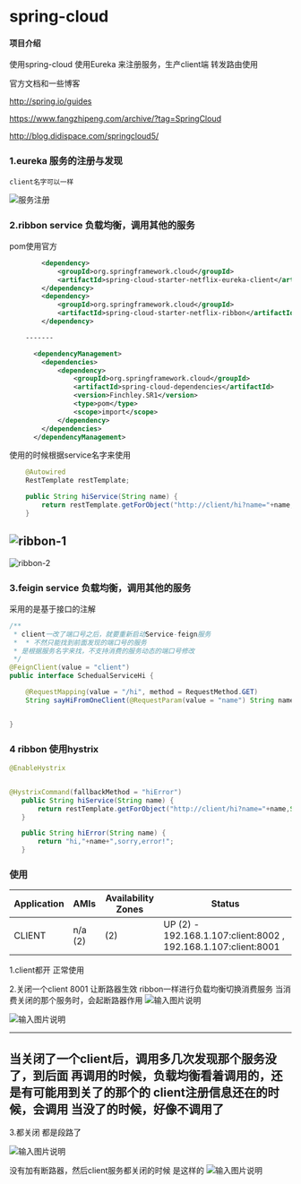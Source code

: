 # spring-cloud

#### 项目介绍
使用spring-cloud 
使用Eureka 来注册服务，生产client端
转发路由使用

官方文档和一些博客

http://spring.io/guides

https://www.fangzhipeng.com/archive/?tag=SpringCloud

http://blog.didispace.com/springcloud5/

### 1.eureka 服务的注册与发现
    client名字可以一样
![服务注册](https://images.gitee.com/uploads/images/2018/1108/175558_fb9661f5_792824.png "eureka服务注册.png")
### 2.ribbon service 负载均衡，调用其他的服务

pom使用官方

```xml
        <dependency>
            <groupId>org.springframework.cloud</groupId>
            <artifactId>spring-cloud-starter-netflix-eureka-client</artifactId>
        </dependency>
        <dependency>
            <groupId>org.springframework.cloud</groupId>
            <artifactId>spring-cloud-starter-netflix-ribbon</artifactId>
        </dependency>

    -------

      <dependencyManagement>
        <dependencies>
            <dependency>
                <groupId>org.springframework.cloud</groupId>
                <artifactId>spring-cloud-dependencies</artifactId>
                <version>Finchley.SR1</version>
                <type>pom</type>
                <scope>import</scope>
            </dependency>
        </dependencies>
      </dependencyManagement>

```

使用的时候根据service名字来使用
```java
    @Autowired
    RestTemplate restTemplate;

    public String hiService(String name) {
        return restTemplate.getForObject("http://client/hi?name="+name,String.class);
    }
```
![ribbon-1](https://images.gitee.com/uploads/images/2018/1108/175654_7f72f113_792824.png "ribbon-1.png")
-----
![ribbon-2](https://images.gitee.com/uploads/images/2018/1108/175706_c8b66335_792824.png "ribbon-2.png")

### 3.feigin service 负载均衡，调用其他的服务

采用的是基于接口的注解

```java
/**
 * client一改了端口号之后，就要重新启动Service-feign服务
 *  * 不然只能找到前面发现的端口号的服务
 * 是根据服务名字来找，不支持消费的服务动态的端口号修改
 */
@FeignClient(value = "client")
public interface SchedualServiceHi {

    @RequestMapping(value = "/hi", method = RequestMethod.GET)
    String sayHiFromOneClient(@RequestParam(value = "name") String name);


}
```

### 4 ribbon 使用hystrix 

```java
@EnableHystrix


@HystrixCommand(fallbackMethod = "hiError")
   public String hiService(String name) {
       return restTemplate.getForObject("http://client/hi?name="+name,String.class);
   }

   public String hiError(String name) {
       return "hi,"+name+",sorry,error!";
   }
```
### 使用

| Application | AMIs | Availability Zones | Status |
|-------|---------------|-----|-----|
| CLIENT      | n/a (2) |   (2)      | UP (2) - 192.168.1.107:client:8002 , 192.168.1.107:client:8001 |

1.client都开  正常使用

2.关闭一个client 8001 让断路器生效
ribbon一样进行负载均衡切换消费服务 
当消费关闭的那个服务时，会起断路器作用
![输入图片说明](https://images.gitee.com/uploads/images/2018/1109/162252_7f379cae_792824.png "Hystrix-1.png")

![输入图片说明](https://images.gitee.com/uploads/images/2018/1109/162305_4671d256_792824.png "Hystrix-2.png")


-----
当关闭了一个client后，调用多几次发现那个服务没了，到后面 再调用的时候，负载均衡看着调用的，还是有可能用到关了的那个的
client注册信息还在的时候，会调用  当没了的时候，好像不调用了
-----


3.都关闭
都是段路了

![输入图片说明](https://images.gitee.com/uploads/images/2018/1109/162404_8f36982d_792824.png "Hystrix-2.png")

没有加有断路器，然后client服务都关闭的时候
是这样的
![输入图片说明](https://images.gitee.com/uploads/images/2018/1109/162851_30f51765_792824.png "client关闭 使用.png")

